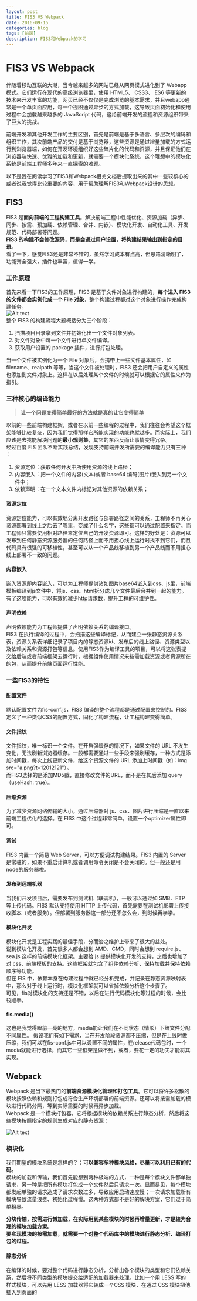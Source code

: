 ```yaml
---
layout: post
title: FIS3 VS Webpack 
date: 2016-09-15
categories: blog
tags: [前端]
description: FIS3和Webpack的学习
---
```


# FIS3 VS Webpack   

伴随着移动互联的大潮，当今越来越多的网站已经从网页模式进化到了 Webapp 模式。它们运行在现代的高级浏览器里，使用 HTML5、 CSS3、 ES6 等更新的技术来开发丰富的功能，网页已经不仅仅是完成浏览的基本需求，并且webapp通常是一个单页面应用，每一个视图通过异步的方式加载，这导致页面初始化和使用过程中会加载越来越多的 JavaScript 代码，这给前端开发的流程和资源组织带来了巨大的挑战。

前端开发和其他开发工作的主要区别，首先是前端是基于多语言、多层次的编码和组织工作，其次前端产品的交付是基于浏览器，这些资源是通过增量加载的方式运行到浏览器端，如何在开发环境组织好这些碎片化的代码和资源，并且保证他们在浏览器端快速、优雅的加载和更新，就需要一个模块化系统，这个理想中的模块化系统是前端工程师多年来一直探索的难题。  

以下是我在阅读学习了FIS3和Webpack相关文档后提取出来的其中一些较核心的或者说我觉得比较重要的内容，用于帮助理解FIS3和Webpack设计的思想。      

## FIS3 
FIS3 是**面向前端的工程构建工具**。解决前端工程中性能优化、资源加载（异步、同步、按需、预加载、依赖管理、合并、内嵌）、模块化开发、自动化工具、开发规范、代码部署等问题。  
**FIS3 的构建不会修改源码，而是会通过用户设置，将构建结果输出到指定的目录。**   
看了一下，感觉FIS3还是非常不错的，虽然学习成本有点高，但思路清晰明了，功能齐全强大，插件也丰富，值得一学。 


### 工作原理   
首先来看一下FIS3的工作原理，FIS3 是基于文件对象进行构建的，**每个进入 FIS3 的文件都会实例化成一个 File 对象**，整个构建过程都对这个对象进行操作完成构建任务。  
![Alt text](./fis3构建流程.jpg)  
整个 FIS3 的构建流程大题概括分为三个阶段：  
1. 扫描项目目录拿到文件并初始化出一个文件对象列表。  
2. 对文件对象中每一个文件进行单文件编译。  
3. 获取用户设置的 package 插件，进行打包处理。  

当一个文件被实例化为一个 File 对象后，会携带上一些文件基本属性，如 filename、realpath 等等，当这个文件被处理时，FIS3 还会把用户自定义的属性也添加到文件对象上。这样在以后处理某个文件的时候就可以根据它的属性来作为指引。  

### 三种核心的编译能力
> **让一个问题变得简单最好的方法就是真的让它变得简单**  

以前的一些前端构建框架，或者在以前一些编程的过程中，我们往往会希望这个框架能够比较复杂，因为我们觉得那样它所能实现的功能也就越多。而实际上，我们应该是去找能解决问题的**最小规则集**，其它的东西反而让事情变得冗杂。  
经过百度 FIS 团队不断实践总结，发现支持前端开发所需要的编译能力只有三种 ：
1.  资源定位：获取任何开发中所使用资源的线上路径；  
2.  内容嵌入：把一个文件的内容(文本)或者 base64 编码(图片)嵌入到另一个文件中；  
3.  依赖声明：在一个文本文件内标记对其他资源的依赖关系；  

#### 资源定位  
资源定位能力，可以有效地分离开发路径与部署路径之间的关系，工程师不再关心资源部署到线上之后去了哪里，变成了什么名字，这些都可以通过配置来指定。而工程师只需要使用相对路径来定位自己的开发资源即可。这样的好处是：资源可以发布到任何静态资源服务器的任何路径上而不用担心线上运行时找不到它们，而且代码具有很强的可移植性，甚至可以从一个产品线移植到另一个产品线而不用担心线上部署不一致的问题。  

#### 内容嵌入  
嵌入资源即内容嵌入，可以为工程师提供诸如图片base64嵌入到css、js里，前端模板编译到js文件中，将js、css、html拆分成几个文件最后合并到一起的能力。有了这项能力，可以有效的减少http请求数，提升工程的可维护性。  

#### 声明依赖  
声明依赖能力为工程师提供了声明依赖关系的编译接口。  
FIS3 在执行编译的过程中，会扫描这些编译标记，从而建立一张静态资源关系表，资源关系表详细记录了项目内的静态资源id、发布后的线上路径、资源类型以及依赖关系和资源打包等信息。使用FIS3作为编译工具的项目，可以将这张表提交给后端或者前端框架去运行时，根据组件使用情况来按需加载资源或者资源所在的包，从而提升前端页面运行性能。


### 一些FIS3的特性  

#### 配置文件  
默认配置文件为fis-conf.js，FIS3 编译的整个流程都是通过配置来控制的。FIS3 定义了一种类似CSS的配置方式，固化了构建流程，让工程构建变得简单。 

#### 文件指纹  
文件指纹，唯一标识一个文件。在开启强缓存的情况下，如果文件的 URL 不发生变化，无法刷新浏览器缓存。一般都需要通过一些手段来强刷缓存，一种方式是添加时间戳，每次上线更新文件，给这个资源文件的 URL 添加上时间戳（如：img src="a.png?t=12012121"）。  
而FIS3选择的是添加MD5戳，直接修改文件的URL，而不是在其后添加 query（useHash: true）。  

#### 压缩资源  
为了减少资源网络传输的大小，通过压缩器对 js、css、图片进行压缩是一直以来前端工程优化的选择。在 FIS3 中这个过程非常简单，设置一个optimizer属性即可。  

#### 调试  
FIS3 内置一个简易 Web Server，可以方便调试构建结果。FIS3 内置的 Server 是常驻的，如果不重启计算机或者调用命令关闭是不会关闭的。但一般还是用node的服务器啦。  

#### 发布到远端机器  
当我们开发项目后，需要发布到测试机（联调机），一般可以通过如 SMB、FTP 等上传代码。FIS3 默认支持使用 HTTP 上传代码，首先需要在测试机部署上传接收脚本（或者服务）。但部署到服务器这一部分还不怎么会，到时候再学学。  

#### 模块化开发  
模块化开发是工程实践的最佳手段，分而治之维护上带来了很大的益处。  
说到模块化开发，首先很多人都会想到 AMD、CMD，同时会想到 require.js、sea.js 这样的前端模块化框架。主要给 js 提供模块化开发的支持，之后也增加了对 css、前端模板的支持。这些框架就包含了组件依赖分析、保持加载并保持依赖顺序等功能。  
但在 FIS 中，依赖本身在构建过程中就已经分析完成，并记录在静态资源映射表中，那么对于线上运行时，模块化框架就可以省掉依赖分析这个步骤了。  
可见，fis对模块化的支持还是不错，以后在进行代码模块化等过程的时候，会比较顺手。

#### fis.media()  
这也是我觉得眼前一亮的地方，media能让我们在不同状态（情形）下给文件分配不同属性。 
假设我们有如下需求，当在开发阶段资源都不压缩，但是在上线时做压缩，我们可以在fis-conf.js中可以设置不同的属性，在release代码包时，一个media就能进行选择，而其它一些框架是做不到，或者，要花一定的功夫才能将其实现。    

## Webpack   

Webpack 是当下最热门的**前端资源模块化管理和打包工具**。它可以将许多松散的模块按照依赖和规则打包成符合生产环境部署的前端资源。还可以将按需加载的模块进行代码分隔，等到实际需要的时候再异步加载。  
Webpack 是一个模块打包器。它将根据模块的依赖关系进行静态分析，然后将这些模块按照指定的规则生成对应的静态资源：  

![Alt text](./webpack.png)  

### 模块化  

我们期望的模块系统是怎样的？：**可以兼容多种模块风格，尽量可以利用已有的代码。**  
模块的加载和传输，我们首先能想到两种极端的方式，一种是每个模块文件都单独请求，另一种是把所有模块打包成一个文件然后只请求一次。显而易见，每个模块都发起单独的请求造成了请求次数过多，导致应用启动速度慢；一次请求加载所有模块导致流量浪费、初始化过程慢。这两种方式都不是好的解决方案，它们过于简单粗暴。  

**分块传输，按需进行懒加载，在实际用到某些模块的时候再增量更新，才是较为合理的模块加载方案。**  
**要实现模块的按需加载，就需要一个对整个代码库中的模块进行静态分析、编译打包的过程。**  

#### 静态分析
在编译的时候，要对整个代码进行静态分析，分析出各个模块的类型和它们依赖关系，然后将不同类型的模块提交给适配的加载器来处理。比如一个用 LESS 写的样式模块，可以先用 LESS 加载器将它转成一个CSS 模块，在通过 CSS 模块把他插入到页面的 <style> 标签中执行。Webpack 就是在这样的需求中应运而生。同时，为了能利用已经存在的各种框架、库和已经写好的文件，我们还需要一个模块加载的兼容策略，来避免重写所有的模块。  

#### 并且 所有资源都是模块   
在上面的分析过程中，我们提到的模块仅仅是指JavaScript模块文件。然而，在前端开发过程中还涉及到样式、图片、字体、HTML 模板等等众多的资源。这些资源还会以各种方言的形式存在，比如 coffeescript、 less、 sass、众多的模板库、多语言系统（i18n）等等。  

### Webpack 的一些特点  

#### 代码拆分  
Webpack 有两种组织模块依赖的方式，同步和异步。异步依赖作为分割点，形成一个新的块。在优化了依赖树后，每一个异步区块都作为一个文件被打包。

#### Loader  
Webpack 本身只能处理原生的 JavaScript 模块，但是 loader 转换器可以将各种类型的资源转换成 JavaScript 模块。这样，任何资源都可以成为 Webpack 可以处理的模块。  
**通过 loader 的转换，任何形式的资源都可以视作模块，**比如 CommonJs 模块、 AMD 模块、 ES6 模块、CSS、图片、 JSON、Coffeescript、 LESS 等。  

Loader的特性：  
- Loader 可以通过管道方式链式调用，每个 loader 可以把资源转换成任意格式并传递给下一个 loader ，但是最后一个 loader 必须返回 JavaScript。  
- Loader 可以同步或异步执行。  
- Loader 运行在 node.js 环境中，所以可以做任何可能的事情。  
- Loader 可以接受参数，以此来传递配置项给 loader。  
- Loader 可以通过文件扩展名（或正则表达式）绑定给不同类型的文件。  
- Loader 可以通过 npm 发布和安装。  
- 除了通过 package.json 的 main 指定，通常的模块也可以导出一个 loader 来使用。  
- Loader 可以访问配置。  
- 插件可以让 loader 拥有更多特性。  
- Loader 可以分发出附加的任意文件。  
- Loader 本身也是运行在 node.js 环境中的 JavaScript 模块，它通常会返回一个函数。大多数情况下，我们通过 npm 来管理 loader，但是你也可以在项目中自己写 loader 模块。  

#### 智能解析  
Webpack 有一个智能解析器，几乎可以处理任何第三方库，无论它们的模块形式是 CommonJS、 AMD 还是普通的 JS 文件。甚至在加载依赖的时候，允许使用动态表达式 require("./templates/" + name + ".jade")。   

#### 插件系统  
Webpack 还有一个功能丰富的插件系统。大多数内容功能都是基于这个插件系统运行的，还可以开发和使用开源的 Webpack 插件，来满足各式各样的需求。  

#### 快速运行  
Webpack 使用异步 I/O 和多级缓存提高运行效率，这使得 Webpack 能够以令人难以置信的速度快速增量编译。  

#### 配置文件  
Webpack 在执行的时候，除了在命令行传入参数，还可以通过指定的配置文件来执行。默认情况下，会搜索当前目录的 webpack.config.js 文件，这个文件是一个 node.js 模块，返回一个 json 格式的配置信息对象，或者通过 --config 选项来指定配置文件。  

#### 故障处理  
Webpack 的配置比较复杂，很容出现错误，一般情况下，webpack 如果出问题，会打印一些简单的错误信息，比如模块没有找到。我们可以通过参数 --display-error-details 来打印错误详情。

### CommonJS 和 AMD  
模块为什么重要？因为有了模块，我们就可以更方便地使用别人的代码，想要什么功能，就加载什么模块。  
但是，这样做有一个前提，那就是大家必须以同样的方式编写模块，否则你有你的写法，我有我的写法，岂不是乱了套！考虑到Javascript模块现在还没有官方规范，这一点就更重要了。   
目前，通行的Javascript模块规范共有两种：CommonJS和AMD。而因为Webpack和这两种模块规范联系非常紧密，在这里简单提一下。

#### CommonJS
2009年，美国程序员Ryan Dahl创造了node.js项目，将javascript语言用于服务器端编程。这标志"Javascript模块化编程"正式诞生。因为浏览器端，代码是否模块化可能只有简单的差别，但在服务器端，一定要有模块，与操作系统和其他应用程序互动，否则根本没法编程。  
并且要记住的是：**CommonJS 是同步加载模块**   

#### AMD   
AMD(Asynchronous Module Definition)为浏览器环境设计的，因为 CommonJS 模块系统是同步加载的，当前浏览器环境还没有准备好同步加载模块的条件，**AMD 定义了一套 JavaScript 模块依赖异步加载标准，来解决同步加载的问题。**   

## FIS3 和 Webpack的对比  
确实，严格的说，拿 FIS3 和 Webpack 直接作比较不是特别恰当，他们虽然都能实现一部分相同的如打包的工作，但这两个工具还是有很大的区别的。  
如果把FIS3比作一个糖果工厂里的整个流水线，从最初的原料开始，到接下来多种原料按照比例混合，再将混合后的原料定型成糖果状，接下来，再对糖果用包装纸进行包装，最后，将糖果装进一个个盒子里运送给市场进行销售，这整个过程中，FIS3都是一直参与并作为主导力量，控制着整个流程。  
而Webpack呢，它可能只参与了对糖果进行包装的过程，或者最多再参与一些原料混合的部分。  
**FIS3是一个前端工程的构建工具，而Webpack是一个资源模块化管理和打包工具**  

FIS3可以自成体系，使用它就有了一切开发一个项目所需要的条件，从0开始，构建一个基础包，再在它内置的服务器上进行调试，运行，最后release到需要到地方，连接服务器上线，有了它一切OK，我们只需要改动一下配置文件，并添加进我们的html、css、js代码即可。 
而Webpack，从0开始构建项目不是它的强项，我们往往是在项目中安装Webpack并用它来进行一些工作。它虽然也有如webpack-dev-server等的开发服务，但很少有人这么干。它和node.js有着良好的依附，所以我们往往采取用node来搭建服务器的策略。如果我们把文件代码、Webpack、服务器等看成开发中的一个个大的版块的话，它们就是一个个平等的版块，互相帮助，互相依附组成完整的项目。  
而FIS3工具可以看成包括装了所有版块的一个大箱子，无论里面的版块如何变化，FIS3始终是装着所有东西的那个箱子。可见，从这方面来看，FIS3和Webpack是有很大区别。  

Webpack最核心的思想就是模块化，而FIS3并没有太过于强调这一点。Webpack将所有的资源都转换成JS模块，并对整个代码进行静态分析，分析出各个模块的类型和它们依赖关系，最后按照要求进行打包，这也使得Webpack的打包工作做得精致并且高效。  
而模块化显然不是FIS3百度团队的工作人员们最关心的话题，他们关心的是整个构建流程如何更加流畅、合理，而要细致到流程中如打包环节等某个具体步骤，他们没有做得像Webpack那么精致。当然，FIS3也是可以实现模块化的，但它最后实现的效果可能不及Webpack那么好。就好比一家完全独立的汽车制造公司，整辆汽车的所有制作流程、材料都由它们一家公司提供，它们可能更关心的是最后制作出来的整个汽车的效果，整体感觉、整体性能，而如果你要把这辆汽车拆分来看，并且去研究它的轮胎，质量要想比专门制作轮胎的公司更好，基本不可能。  

最后，从通过阅读学习这两个工具的相关文档来说，感觉这两个工具都是非常不错，非常有学习价值的。它们各有各的好处，都能很好的完成它们该做的工作。由此看来，无论是FIS3还是Webpack，用来做项目都是比较不错的选择。
